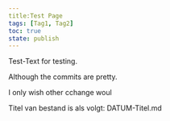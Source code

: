 ```yaml
---
title:Test Page
tags: [Tag1, Tag2]
toc: true
state: publish
---
```

Test-Text for testing.

Although the commits are pretty.

I only wish other cchange woul


Titel van bestand is als volgt: DATUM-Titel.md
